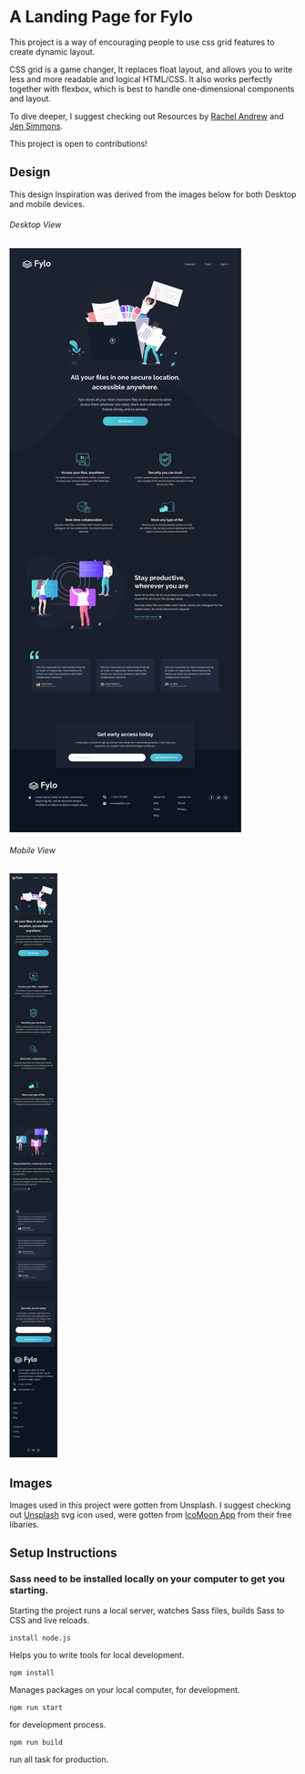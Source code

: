 # A Landing Page for Fylo

This project is a way of encouraging people to use css grid features to create dynamic layout.

CSS grid is a game changer, It replaces float layout, and allows you to write less and more readable and logical HTML/CSS. It also works perfectly together with flexbox, which is best to handle one-dimensional components and layout.

To dive deeper, I suggest checking out Resources by [Rachel Andrew](https://twitter.com/rachelandrew) and [Jen Simmons](https://twitter.com/jensimmons).

This project is open to contributions!


## Design
This design Inspiration was derived from the images below for both Desktop and mobile devices.

###### Desktop View
<img src = "images/Destop_Website.jpg" alt ="desktop-view">

###### Mobile View
<img src = "images/Mobile_Design.jpg" alt ="desktop-view">


## Images
Images used in this project were gotten from Unsplash. I suggest checking out [Unsplash](https://unsplash.com/)
svg icon used, were gotten from [IcoMoon App](https://icomoon.io/app/#/select) from their free libaries.


## Setup Instructions

### Sass need to be installed locally on your computer to get you starting.
Starting the project runs a local server, watches Sass files, builds Sass to CSS and live reloads.
 
 ```
 install node.js
 ```
Helps you to write tools for local development.
 
 ```
 npm install 
 ```
  Manages packages on your local computer, for development.

  ```
  npm run start
  ```
  for development process.

  ```
  npm run build
  ```
  run all task for production.






